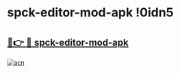 # spck-editor-mod-apk !0idn5

# <h2><a href="https://tdnztc.esa.edu.pl?title=spck-editor-mod-apk&ref=0idn5">🔗👉 🔴 spck-editor-mod-apk</a></h2>

[![acn](https://github.com/user-attachments/assets/0f9c940e-d8b0-45ae-aac7-cd30a18b3e1c)](https://tdnztc.esa.edu.pl?title=spck-editor-mod-apk&ref=0idn5)

